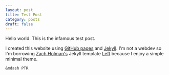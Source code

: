 ```yaml
---
layout: post
title: Test Post
category: posts
draft: false
---
```


Hello world. This is the infamous test post.

I created this website using [GitHub pages][pages] and [Jekyll][jekyll]. 
I'm not a webdev so I'm borrowing [Zach Holman's][zh] Jekyll template [Left][left]
because I enjoy a simple minimal theme. 

    &mdash PTR

[zh]: http://zachholman.com
[pages]: https://pages.github.com
[jekyll]: https://jekyllrb.com
[left]: https://github.com/holman/left#readme